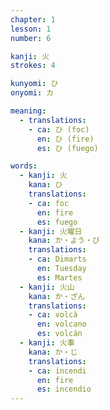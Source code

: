 ```yaml
---
chapter: 1
lesson: 1
number: 6

kanji: 火
strokes: 4

kunyomi: ひ
onyomi: カ

meaning:
  - translations:
    - ca: ひ (foc)
      en: ひ (fire)
      es: ひ (fuego)

words:
  - kanji: 火
    kana: ひ
    translations:
    - ca: foc
      en: fire
      es: fuego
  - kanji: 火曜日
    kana: か・よう・び
    translations:
    - ca: Dimarts
      en: Tuesday
      es: Martes
  - kanji: 火山
    kana: か・ざん
    translations:
    - ca: volcà
      en: volcano
      es: volcán
  - kanji: 火事
    kana: か・じ
    translations:
    - ca: incendi
      en: fire
      es: incendio
---
```

